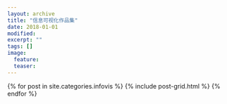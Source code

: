 ```yaml
---
layout: archive
title: "信息可视化作品集"
date: 2018-01-01
modified:
excerpt: ""
tags: []
image:
  feature:
  teaser:
---
```


<div class="tiles">
{% for post in site.categories.infovis %}
  {% include post-grid.html %}
{% endfor %}
</div><!-- /.tiles 把所有categories 有 infovis 的列出来-->
